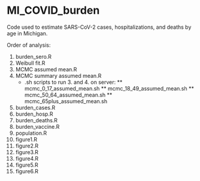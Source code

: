 # MI_COVID_burden
Code used to estimate SARS-CoV-2 cases, hospitalizations, and deaths by age in Michigan. 

Order of analysis:
1. burden_sero.R
2. Weibull fit.R
3. MCMC assumed mean.R
4. MCMC summary assumed mean.R
   * .sh scripts to run 3. and 4. on server:
      ** mcmc_0_17_assumed_mean.sh
      ** mcmc_18_49_assumed_mean.sh
      ** mcmc_50_64_assumed_mean.sh
      ** mcmc_65plus_assumed_mean.sh
6. burden_cases.R
7. burden_hosp.R
8. burden_deaths.R
9. burden_vaccine.R
10. population.R
11. figure1.R
12. figure2.R
13. figure3.R
14. figure4.R
15. figure5.R
16. figure6.R
